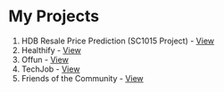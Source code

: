 # My Projects
1. HDB Resale Price Prediction (SC1015 Project) - [View](https://devpost.com/software/hdb-resale-price-prediction)
2. Healthify - [View](https://devpost.com/software/healthify-43gypr)
3. Offun - [View](https://devpost.com/software/team-trying-our-best)
4. TechJob - [View](https://devpost.com/software/techjob?ref_content=user-portfolio&ref_feature=in_progress)
5. Friends of the Community - [View](https://devpost.com/software/trying-our-best)
